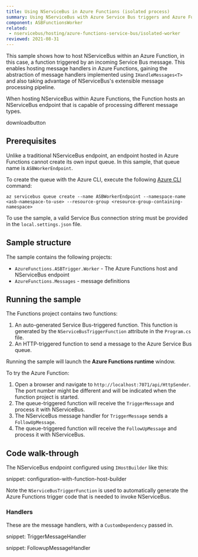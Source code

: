 ```yaml
---
title: Using NServiceBus in Azure Functions (isolated process)
summary: Using NServiceBus with Azure Service Bus triggers and Azure Functions isolated worker hosting model.
component: ASBFunctionsWorker
related:
 - nservicebus/hosting/azure-functions-service-bus/isolated-worker
reviewed: 2021-08-31
---
```


This sample shows how to host NServiceBus within an Azure Function, in this case, a function triggered by an incoming Service Bus message. This enables hosting message handlers in Azure Functions, gaining the abstraction of message handlers implemented using `IHandleMessages<T>` and also taking advantage of NServiceBus's extensible message processing pipeline.

When hosting NServiceBus within Azure Functions, the Function hosts an NServiceBus endpoint that is capable of processing different message types.

downloadbutton

## Prerequisites

Unlike a traditional NServiceBus endpoint, an endpoint hosted in Azure Functions cannot create its own input queue. In this sample, that queue name is `ASBWorkerEndpoint`.

To create the queue with the Azure CLI, execute the following [Azure CLI](https://docs.microsoft.com/en-us/cli/azure/install-azure-cli) command:

```
az servicebus queue create --name ASBWorkerEndpoint --namespace-name <asb-namespace-to-use> --resource-group <resource-group-containing-namespace>
```

To use the sample, a valid Service Bus connection string must be provided in the `local.settings.json` file.

## Sample structure

The sample contains the following projects:
- `AzureFunctions.ASBTrigger.Worker` - The Azure Functions host and NServiceBus endpoint
- `AzureFunctions.Messages` - message definitions

## Running the sample

The Functions project contains two functions:
1. An auto-generated Service Bus-triggered function. This function is generated by the `NServiceBusTriggerFunction` attribute in the `Program.cs` file.
1. An HTTP-triggered function to send a message to the Azure Service Bus queue.

Running the sample will launch the **Azure Functions runtime** window.

To try the Azure Function:

1. Open a browser and navigate to `http://localhost:7071/api/HttpSender`. The port number might be different and will be indicated when the function project is started.
1. The queue-triggered function will receive the `TriggerMessage` and process it with NServiceBus.
1. The NServiceBus message handler for `TriggerMessage` sends a `FollowUpMessage`.
1. The queue-triggered function will receive the `FollowUpMessage` and process it with NServiceBus.

## Code walk-through

The NServiceBus endpoint configured using `IHostBuilder` like this:

snippet: configuration-with-function-host-builder

Note the `NServiceBusTriggerFunction` is used to automatically generate the Azure Functions trigger code that is needed to invoke NServiceBus.

### Handlers

These are the message handlers, with a `CustomDependency` passed in.

snippet: TriggerMessageHandler

snippet: FollowupMessageHandler

